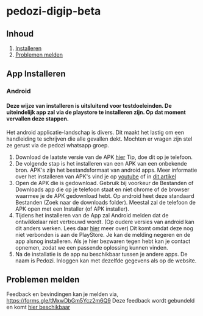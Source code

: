 # pedozi-digip-beta

## Inhoud
1. [Installeren](#installeren)
2. [Problemen melden](#melden)

## App Installeren <a name="installeren"></a>
### Android
#### Deze wijze van installeren is uitsluitend voor testdoeleinden. De uiteindelijk app zal via de playstore te installeren zijn. Op dat moment vervallen deze stappen. 

Het android applicatie-landschap is divers. Dit maakt het lastig om een handleiding te schrijven die alle gevallen dekt. Mochten er vragen zijn stel ze gerust via de pedozi whatsapp groep.

1. Download de laatste versie van de APK [hier](https://github.com/tlhsmeenk/pedozi-digip-beta/raw/master/releases/BETA-1.1/Pedozi-BETA-1.1.apk) Tip, doe dit op je telefoon.
2. De volgende stap is het installeren van een APK van een onbekende bron. APK's zijn het bestandsformaat van android apps. Meer informatie over het installeren van APK's vind je op [youtube](https://youtu.be/-TiKIPJgCAI) of in [dit artikel](https://www.androidplanet.nl/tips/apk-bestanden-op-je-android-toestel-installeren/)
3. Open de APK die is gedownload. Gebruik bij voorkeur de Bestanden of Downloads app die op je telefoon staat en niet chrome of de browser waarmee je de APK gedownload hebt. Op android heet deze standaard Bestanden (Zoek naar de downloads folder). Meestal zal de telefoon de APK open met een Installer (of APK installer).
4. Tijdens het installeren van de App zal Android melden dat de ontwikkelaar niet vertrouwd wordt. (Op oudere versies van android kan dit anders werken. Lees daar [hier](https://www.androidplanet.nl/tips/apk-bestanden-op-je-android-toestel-installeren/) meer over) Dit komt omdat deze nog niet verbonden is aan de PlayStore. Je kan de melding negeren en de app alsnog installeren. Als je hier bezwaren tegen hebt kan je contact opnemen, zodat we een passende oplossing kunnen vinden.
5. Na de installatie is de app nu beschikbaar tussen je andere apps. De naam is Pedozi. Inloggen kan met dezelfde gegevens als op de website.

## Problemen melden <a name="melden"></a>
Feedback en bevindingen kan je melden via, https://forms.gle/tMxwDbGm5Ycz2m6Q9 Deze feedback wordt gebundeld en komt [hier beschikbaar](https://github.com/tlhsmeenk/pedozi-digip-beta/issues)
